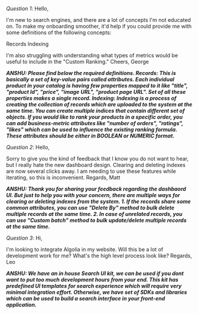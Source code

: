 *Question 1*: Hello,

I'm new to search engines, and there are a lot of concepts I'm not educated on. To make my onboarding smoother, it'd help if you could provide me with some definitions of the following concepts:

Records 
Indexing 

I'm also struggling with understanding what types of metrics would be useful to include in the "Custom Ranking." 
Cheers, George

***ANSHU: Please find below the required definitions.
Records: This is basically a set of key-value pairs called attributes. Each individual product in your catalog is having few properties mapped to it like "title", "product Id", "price", "image URL", "product page URL". Set of all these properties makes a single record.
Indexing: Indexing is a process of creating the collection of records which are uploaded to the system at the same time. You can create multiple indices that contain different set of objects.
If you would like to rank your products in a specific order, you can add business-metric attributes like "number of orders", "ratings", "likes" which can be used to influence the existing ranking formula. These attributes should be either in BOOLEAN or NUMERIC format.***


*Question 2*: Hello,

Sorry to give you the kind of feedback that I know you do not want to hear, but I really hate the new dashboard design. Clearing and deleting indexes are now several clicks away. I am needing to use these features while iterating, so this is inconvenient.
Regards, Matt

***ANSHU: Thank you for sharing your feedback regarding the dashbaord UI. But just to help you with your concern, there are multiple ways for clearing or deleting indexes from the system. 
	1. If the records share some common attributes, you can use "Delete By" method to bulk delete multiple records at the same time.
	2. In case of unrelated records, you can use "Custom batch" method to bulk update/delete multiple records at the same time.***


*Question 3*: Hi,

I'm looking to integrate Algolia in my website. Will this be a lot of development work for me? What's the high level process look like?
Regards, Leo

***ANSHU: We have an in house Search UI kit, we can be used if you dont want to put too much development hours from your end. This kit has predefined UI templates for search experience which will require very minimal integration effort. 
Otherwise, we have set of SDKs and libraries which can be used to build a search interface in your front-end application.***